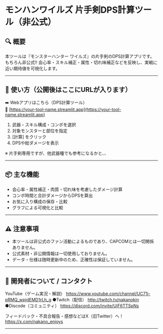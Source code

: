 # モンハンワイルズ 片手剣DPS計算ツール（非公式）

## 🔍 概要
本ツールは『モンスターハンター ワイルズ』の片手剣のDPS計算アプリです。  
もちろん非公式!!
会心率・スキル補正・属性・切れ味補正などを反映し、実戦に近い期待値を可視化します。

---

## 🚀 使い方（公開後はここにURLが入ります）

➡️ Webアプリはこちら（DPS計算ツール）  
📎 [https://your-tool-name.streamlit.app](https://your-tool-name.streamlit.app)

1. 武器・スキル構成・コンボを選択
2. 対象モンスターと部位を指定
3. [計算] をクリック
4. DPSや総ダメージを表示

※ 片手剣専用ですが、他武器種でも参考になるかと、、

---

## 📦 主な機能

- 会心率・属性補正・肉質・切れ味を考慮したダメージ計算
- コンボ時間と合計ダメージからDPSを算出
- お気に入り構成の保存・比較
- グラフによる可視化と比較

---

## ⚠️ 注意事項

- 本ツールは非公式のファン活動によるものであり、CAPCOMとは一切関係ありません。
- 公式素材・非公開情報は一切使用しておりません。
- データ・仕様は随時更新中のため、正確性は保証していません。

---

## 💬 開発者について / コンタクト

YouTube（ゲーム実況・解説）
https://www.youtube.com/channel/UC71i-pRMQ_wpjdEMD1rLh_g
●Twitch（配信）
http://twitch.tv/nakanokin
●Discode（コミュニティ）
https://discord.com/invite/UjF6TTSpNs

フィードバック・不具合報告・感想などはX（旧Twitter）へ！
https://x.com/nakano_enjoys

---

